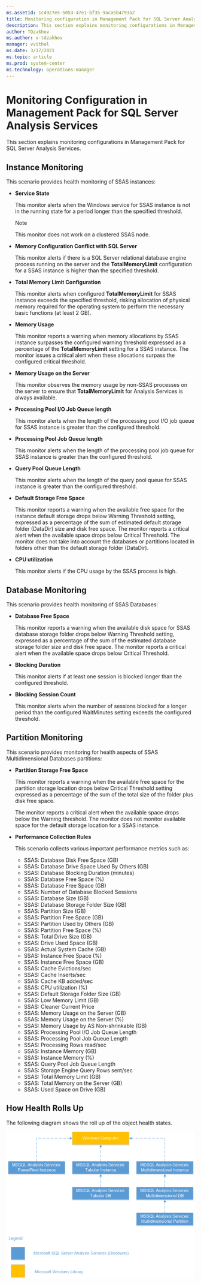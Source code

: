 ```yaml
---
ms.assetid: 1c4927e5-5053-47e1-bf35-9aca5b4793a2
title: Monitoring configuration in Management Pack for SQL Server Analysis Services
description: This section explains monitoring configurations in Management Pack for SQL Server Analysis Services
author: TDzakhov
ms.author: v-tdzakhov
manager: vvithal
ms.date: 3/17/2021
ms.topic: article
ms.prod: system-center
ms.technology: operations-manager
---
```


# Monitoring Configuration in Management Pack for SQL Server Analysis Services

This section explains monitoring configurations in Management Pack for SQL Server Analysis Services.

## Instance Monitoring

This scenario provides health monitoring of SSAS instances:

- **Service State**

    This monitor alerts when the Windows service for SSAS instance is not in the running state for a period longer than the specified threshold.

    >[!NOTE]
    > This monitor does not work on a clustered SSAS node.

- **Memory Configuration Conflict with SQL Server**

    This monitor alerts if there is a SQL Server relational database engine process running on the server and the **TotalMemoryLimit** configuration for a SSAS instance is higher than the specified threshold.

- **Total Memory Limit Configuration**

    This monitor alerts when configured **TotalMemoryLimit** for SSAS instance exceeds the specified threshold, risking allocation of physical memory required for the operating system to perform the necessary basic functions (at least 2 GB).

- **Memory Usage**

    This monitor reports a warning when memory allocations by SSAS instance surpasses the configured warning threshold expressed as a percentage of the **TotalMemoryLimit** setting for a SSAS instance. The monitor issues a critical alert when these allocations surpass the configured critical threshold.

- **Memory Usage on the Server**

    This monitor observes the memory usage by non-SSAS processes on the server to ensure that **TotalMemoryLimit** for Analysis Services is always available.

- **Processing Pool I/O Job Queue length**

    This monitor alerts when the length of the processing pool I/O job queue for SSAS instance is greater than the configured threshold.

- **Processing Pool Job Queue length**

    This monitor alerts when the length of the processing pool job queue for SSAS instance is greater than the configured threshold.

- **Query Pool Queue Length**

    This monitor alerts when the length of the query pool queue for SSAS instance is greater than the configured threshold.

- **Default Storage Free Space**

    This monitor reports a warning when the available free space for the instance default storage drops below Warning Threshold setting, expressed as a percentage of the sum of estimated default storage folder (DataDir) size and disk free space. The monitor reports a critical alert when the available space drops below Critical Threshold. The monitor does not take into account the databases or partitions located in folders other than the default storage folder (DataDir).

- **CPU utilization**

    This monitor alerts if the CPU usage by the SSAS process is high.

## Database Monitoring

This scenario provides health monitoring of SSAS Databases:

- **Database Free Space**

    This monitor reports a warning when the available disk space for SSAS database storage folder drops below Warning Threshold setting, expressed as a percentage of the sum of the estimated database storage folder size and disk free space. The monitor reports a critical alert when the available space drops below Critical Threshold.

- **Blocking Duration**

    This monitor alerts if at least one session is blocked longer than the configured threshold.

- **Blocking Session Count**

    This monitor alerts when the number of sessions blocked for a longer period than the configured WaitMinutes setting exceeds the configured threshold.

## Partition Monitoring

This scenario provides  monitoring for health aspects of SSAS Multidimensional Databases partitions:

- **Partition Storage Free Space**

    This monitor reports a warning when the available free space for the partition storage location drops below Critical Threshold setting expressed as a percentage of the sum of the total size of the folder plus disk free space.

    The monitor reports a critical alert when the available space drops below the Warning threshold. The monitor does not monitor available space for the default storage location for a SSAS instance.

- **Performance Collection Rules**

    This scenario collects various important performance metrics such as:

    - SSAS: Database Disk Free Space (GB)
    - SSAS: Database Drive Space Used By Others (GB)
    - SSAS: Database Blocking Duration (minutes)
    - SSAS: Database Free Space (%)
    - SSAS: Database Free Space (GB)
    - SSAS: Number of Database Blocked Sessions
    - SSAS: Database Size (GB)
    - SSAS: Database Storage Folder Size (GB)
    - SSAS: Partition Size (GB)
    - SSAS: Partition Free Space (GB)
    - SSAS: Partition Used by Others (GB)
    - SSAS: Partition Free Space (%)
    - SSAS: Total Drive Size (GB)
    - SSAS: Drive Used Space (GB)
    - SSAS: Actual System Cache (GB)
    - SSAS: Instance Free Space (%)
    - SSAS: Instance Free Space (GB)
    - SSAS: Cache Evictions/sec
    - SSAS: Cache Inserts/sec
    - SSAS: Cache KB added/sec
    - SSAS: CPU utilization (%)
    - SSAS: Default Storage Folder Size (GB)
    - SSAS: Low Memory Limit (GB)
    - SSAS: Cleaner Current Price
    - SSAS: Memory Usage on the Server (GB)
    - SSAS: Memory Usage on the Server (%)
    - SSAS: Memory Usage by AS Non-shrinkable (GB)
    - SSAS: Processing Pool I/O Job Queue Length
    - SSAS: Processing Pool Job Queue Length
    - SSAS: Processing Rows read/sec
    - SSAS: Instance Memory (GB)
    - SSAS: Instance Memory (%)
    - SSAS: Query Pool Job Queue Length
    - SSAS: Storage Engine Query Rows sent/sec
    - SSAS: Total Memory Limit (GB)
    - SSAS: Total Memory on the Server (GB)
    - SSAS: Used Space on Drive (GB)

## How Health Rolls Up

The following diagram shows the roll up of the object health states.

![Health Rolls Up](./media/analysis-services-management-pack/health-rolls-up.png)